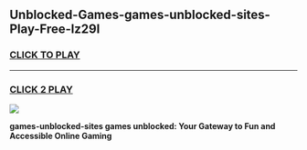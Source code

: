 
## Unblocked-Games-games-unblocked-sites-Play-Free-lz29l
<h3>
<a href="https://premium76.site?title=games-unblocked-sites&ref=22A">CLICK TO PLAY</a></h3>
<hr>

<h3>
<a href="https://premium76.site?title=games-unblocked-sites&ref=22A">CLICK 2 PLAY</a>
  
</h3>

<a href="https://premium76.site?title=games-unblocked-sites&ref=22A"><img src="https://clearcache.store/games.png"></a>


**games-unblocked-sites games unblocked: Your Gateway to Fun and Accessible Online Gaming**
